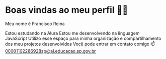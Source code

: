 # Boas vindas ao meu perfil 💙💙
Meu nome é Francisco Reina

Estou estudando na Alura
Estou me desenvolvendo na linguagem JavaScript
Utilizo esse espaço para minha organização e compartilhamento dos meu projetos desenvolvidos
Você pode entrar em contato comigo 📫
00001102286928sp@al.educacao.sp.gov.br
